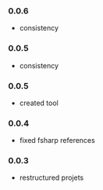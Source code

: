### 0.0.6
* consistency
### 0.0.5
* consistency
### 0.0.5
* created tool
### 0.0.4
* fixed fsharp references
### 0.0.3
* restructured projets
